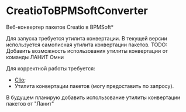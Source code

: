 # CreatioToBPMSoftConverter
Веб-конвертер пакетов Creatio в BPMSoft*

Для запуска требуется утилита конвертации.
В текущей версии используется самописная утилита конвертации пакетов.
TODO: Добавить возможность использования утилиты конвертации от команды ЛАНИТ Омни


Для корректной работы требуется: 

- [Clio](https://github.com/Advance-Technologies-Foundation/clio);
- Утилита конвертации пакетов (могу предоставить по запросу).

В будущем планирую добавить использование утилиты конвертации пакетов от "Ланит"
